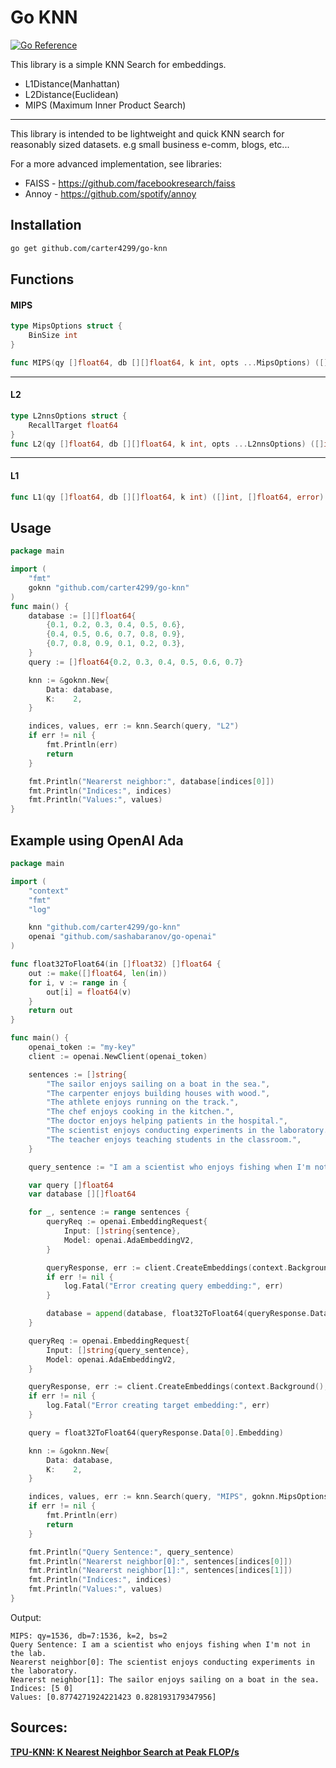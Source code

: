 # Go KNN
[![Go Reference](https://pkg.go.dev/badge/github.com/carter4299/go-knn.svg)](https://pkg.go.dev/github.com/carter4299/go-knn)

This library is a simple KNN Search for embeddings.
* L1Distance(Manhattan)
* L2Distance(Euclidean)
* MIPS (Maximum Inner Product Search)

---

This library is intended to be lightweight and quick KNN search for reasonably sized datasets. e.g small business e-comm, blogs, etc...

For a more advanced implementation, see libraries:
* FAISS - https://github.com/facebookresearch/faiss
* Annoy - https://github.com/spotify/annoy

## Installation
```sh
go get github.com/carter4299/go-knn
```

## Functions

#### MIPS
```go
type MipsOptions struct {
	BinSize int
}

func MIPS(qy []float64, db [][]float64, k int, opts ...MipsOptions) ([]int, []float64, error)
```

---

#### L2

```go 
type L2nnsOptions struct {
	RecallTarget float64
}
func L2(qy []float64, db [][]float64, k int, opts ...L2nnsOptions) ([]int, []float64, error)
```

---

#### L1
```go 
func L1(qy []float64, db [][]float64, k int) ([]int, []float64, error)
```

## Usage
```go
package main

import (
	"fmt"
	goknn "github.com/carter4299/go-knn"
)
func main() {
	database := [][]float64{
		{0.1, 0.2, 0.3, 0.4, 0.5, 0.6},
		{0.4, 0.5, 0.6, 0.7, 0.8, 0.9},
		{0.7, 0.8, 0.9, 0.1, 0.2, 0.3},
	}
	query := []float64{0.2, 0.3, 0.4, 0.5, 0.6, 0.7}

	knn := &goknn.New{
		Data: database,
		K:    2,
	}

	indices, values, err := knn.Search(query, "L2")
	if err != nil {
		fmt.Println(err)
		return
	}

	fmt.Println("Nearerst neighbor:", database[indices[0]])
	fmt.Println("Indices:", indices)
	fmt.Println("Values:", values)
}
```

## Example using OpenAI Ada
```go
package main

import (
	"context"
	"fmt"
	"log"

	knn "github.com/carter4299/go-knn"
	openai "github.com/sashabaranov/go-openai"
)

func float32ToFloat64(in []float32) []float64 {
	out := make([]float64, len(in))
	for i, v := range in {
		out[i] = float64(v)
	}
	return out
}

func main() {
	openai_token := "my-key"
	client := openai.NewClient(openai_token)

	sentences := []string{
		"The sailor enjoys sailing on a boat in the sea.",
		"The carpenter enjoys building houses with wood.",
		"The athlete enjoys running on the track.",
		"The chef enjoys cooking in the kitchen.",
		"The doctor enjoys helping patients in the hospital.",
		"The scientist enjoys conducting experiments in the laboratory.",
		"The teacher enjoys teaching students in the classroom.",
	}

	query_sentence := "I am a scientist who enjoys fishing when I'm not in the lab."

	var query []float64
	var database [][]float64

	for _, sentence := range sentences {
		queryReq := openai.EmbeddingRequest{
			Input: []string{sentence},
			Model: openai.AdaEmbeddingV2,
		}

		queryResponse, err := client.CreateEmbeddings(context.Background(), queryReq)
		if err != nil {
			log.Fatal("Error creating query embedding:", err)
		}

		database = append(database, float32ToFloat64(queryResponse.Data[0].Embedding))
	}

	queryReq := openai.EmbeddingRequest{
		Input: []string{query_sentence},
		Model: openai.AdaEmbeddingV2,
	}

	queryResponse, err := client.CreateEmbeddings(context.Background(), queryReq)
	if err != nil {
		log.Fatal("Error creating target embedding:", err)
	}

	query = float32ToFloat64(queryResponse.Data[0].Embedding)

	knn := &goknn.New{
		Data: database,
		K:    2,
	}

	indices, values, err := knn.Search(query, "MIPS", goknn.MipsOptions{BinSize: 2})
	if err != nil {
		fmt.Println(err)
		return
	}

	fmt.Println("Query Sentence:", query_sentence)
	fmt.Println("Nearerst neighbor[0]:", sentences[indices[0]])
	fmt.Println("Nearerst neighbor[1]:", sentences[indices[1]])
	fmt.Println("Indices:", indices)
	fmt.Println("Values:", values)
}
```
Output:
```
MIPS: qy=1536, db=7:1536, k=2, bs=2
Query Sentence: I am a scientist who enjoys fishing when I'm not in the lab.
Nearerst neighbor[0]: The scientist enjoys conducting experiments in the laboratory.
Nearerst neighbor[1]: The sailor enjoys sailing on a boat in the sea.
Indices: [5 0]
Values: [0.8774271924221423 0.828193179347956]
```

## Sources:
**[TPU-KNN: K Nearest Neighbor Search at Peak FLOP/s](https://arxiv.org/abs/2206.14286)**
